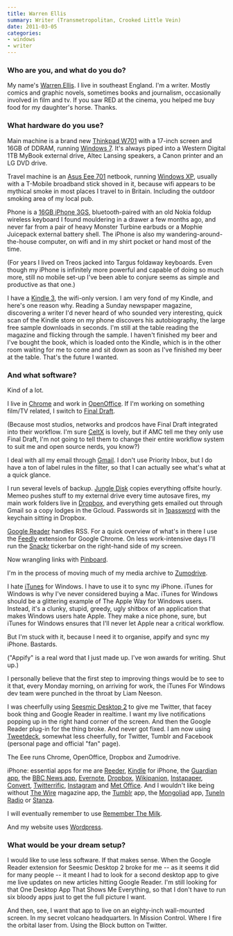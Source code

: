 ```yaml
---
title: Warren Ellis
summary: Writer (Transmetropolitan, Crooked Little Vein)
date: 2011-03-05
categories:
- windows
- writer
---
```


### Who are you, and what do you do?

My name's [Warren Ellis](http://www.warrenellis.com/ "Warren's website."). I live in southeast England. I'm a writer. Mostly comics and graphic novels, sometimes books and journalism, occasionally involved in film and tv. If you saw RED at the cinema, you helped me buy food for my daughter's horse. Thanks.

### What hardware do you use?

Main machine is a brand new [Thinkpad W701][thinkpad-w701] with a 17-inch screen and 16GB of DDRAM, running [Windows 7][windows-7]. It's always piped into a Western Digital 1TB MyBook external drive, Altec Lansing speakers, a Canon printer and an LG DVD drive.

Travel machine is an [Asus Eee 701][eee-pc-701] netbook, running [Windows XP][windows-xp], usually with a T-Mobile broadband stick shoved in it, because wifi appears to be mythical smoke in most places I travel to in Britain. Including the outdoor smoking area of my local pub.

Phone is a [16GB iPhone 3GS][iphone-3gs], bluetooth-paired with an old Nokia foldup wireless keyboard I found mouldering in a drawer a few months ago, and never far from a pair of heavy Monster Turbine earbuds or a Mophie Juicepack external battery shell. The iPhone is also my wandering-around-the-house computer, on wifi and in my shirt pocket or hand most of the time.

(For years I lived on Treos jacked into Targus foldaway keyboards. Even though my iPhone is infinitely more powerful and capable of doing so much more, still no mobile set-up I've been able to conjure seems as simple and productive as that one.)

I have a [Kindle 3][kindle], the wifi-only version. I am very fond of my Kindle, and here's one reason why. Reading a Sunday newspaper magazine, discovering a writer I'd never heard of who sounded very interesting, quick scan of the Kindle store on my phone discovers his autobiography, the large free sample downloads in seconds. I'm still at the table reading the magazine and flicking through the sample. I haven't finished my beer and I've bought the book, which is loaded onto the Kindle, which is in the other room waiting for me to come and sit down as soon as I've finished my beer at the table. That's the future I wanted.

### And what software?

Kind of a lot.

I live in [Chrome][] and work in [OpenOffice][]. If I'm working on something film/TV related, I switch to [Final Draft][final-draft].

(Because most studios, networks and prodcos have Final Draft integrated into their workflow. I'm sure [CeltX][] is lovely, but if AMC tell me they only use Final Draft, I'm not going to tell them to change their entire workflow system to suit me and open source nerds, you know?)

I deal with all my email through [Gmail][]. I don't use Priority Inbox, but I do have a ton of label rules in the filter, so that I can actually see what's what at a quick glance.

I run several levels of backup. [Jungle Disk][jungle-disk] copies everything offsite hourly. Memeo pushes stuff to my external drive every time autosave fires, my main work folders live in [Dropbox][], and everything gets emailed out through Gmail so a copy lodges in the Gcloud. Passwords sit in [1password][] with the keychain sitting in Dropbox.

[Google Reader][google-reader] handles RSS. For a quick overview of what's in there I use the [Feedly][] extension for Google Chrome. On less work-intensive days I'll run the [Snackr][] tickerbar on the right-hand side of my screen.

Now wrangling links with [Pinboard][].

I'm in the process of moving much of my media archive to [Zumodrive][].

I hate [iTunes][] for Windows. I have to use it to sync my iPhone. iTunes for Windows is why I've never considered buying a Mac. iTunes for Windows should be a glittering example of The Apple Way for Windows users. Instead, it's a clunky, stupid, greedy, ugly shitbox of an application that makes Windows users hate Apple. They make a nice phone, sure, but iTunes for Windows ensures that I'll never let Apple near a critical workflow.

But I'm stuck with it, because I need it to organise, appify and sync my iPhone. Bastards.

("Appify" is a real word that I just made up. I've won awards for writing. Shut up.)

I personally believe that the first step to improving things would be to see to it that, every Monday morning, on arriving for work, the iTunes For Windows dev team were punched in the throat by Liam Neeson.

I was cheerfully using [Seesmic Desktop 2][seesmic-desktop] to give me Twitter, that facey book thing and Google Reader in realtime. I want my live notifications popping up in the right hand corner of the screen. And then the Google Reader plug-in for the thing broke. And never got fixed. I am now using [Tweetdeck][], somewhat less cheerfully, for Twitter, Tumblr and Facebook (personal page and official "fan" page).

The Eee runs Chrome, OpenOffice, Dropbox and Zumodrive.

iPhone: essential apps for me are [Reeder][reeder-ios], [Kindle][kindle-ios] for iPhone, the [Guardian app][guardian-ios], the [BBC News app][bbc-news-ios], [Evernote][evernote-ios], [Dropbox][dropbox-ios], [Wikipanion][wikipanion-ios], [Instapaper][instapaper-ios], [Convert][convert-ios], [Twitterrific][twitterrific-ios], [Instagram][instagram-ios] and [Met Office][met-office-weather-ios]. And I wouldn't like being without [The Wire][the-wire-ios] magazine app, the [Tumblr][tumblr-ios] app, the [Mongoliad][mongoliad-ios] app, [TuneIn Radio][tunein-radio-ios] or [Stanza][stanza-ios].

I will eventually remember to use [Remember The Milk][remember-the-milk].

And my website uses [Wordpress][].

### What would be your dream setup?

I would like to use less software. If that makes sense. When the Google Reader extension for Seesmic Desktop 2 broke for me -- as it seems it did for many people -- it meant I had to look for a second desktop app to give me live updates on new articles hitting Google Reader. I'm still looking for that One Desktop App That Shows Me Everything, so that I don't have to run six bloody apps just to get the full picture I want.

And then, see, I want that app to live on an eighty-inch wall-mounted screen. In my secret volcano headquarters. In Mission Control. Where I fire the orbital laser from. Using the Block button on Twitter.

[1password]: https://1password.com "Password management software for Mac OS X."
[bbc-news-ios]: https://itunes.apple.com/us/app/bbc-news/id364147881 "Breaking news app."
[celtx]: https://www.celtx.com/index.html "A pre-production/script writing software suite."
[chrome]: https://www.google.com/intl/en/chrome/browser/ "A WebKit-based browser, where each tab runs in its own thread."
[convert-ios]: http://web.archive.org/web/20220206210432/http://www.taptaptap.com./ "A unit conversion and calculator app."
[dropbox-ios]: https://www.dropbox.com/iphoneapp "An iOS version of the syncing software."
[dropbox]: https://www.dropbox.com/ "Online syncing and storage."
[eee-pc-701]: http://en.wikipedia.org/wiki/Asus_Eee_PC#Eee_700_series "A 7 inch netbook."
[evernote-ios]: https://itunes.apple.com/us/app/evernote/id281796108 "An iPhone client for the Evernote web service."
[feedly]: https://feedly.com/ "A feed reader."
[final-draft]: http://store.finaldraft.com/final-draft-10.html "Popular screenwriting software."
[gmail]: https://mail.google.com/mail/ "Web-based email."
[google-reader]: https://en.wikipedia.org/wiki/Google_Reader "A web-based feed reader."
[guardian-ios]: https://itunes.apple.com/gb/app/the-guardian/id409128287 "A news app."
[instagram-ios]: https://itunes.apple.com/us/app/instagram/id389801252 "A photo taking/sharing app."
[instapaper-ios]: http://web.archive.org/web/20221221083204/https://www.instapaper.com/iphone "An iPhone app for reading Instapaper saved pages."
[iphone-3gs]: https://en.wikipedia.org/wiki/IPhone_3GS "A 3 megapixel smartphone."
[itunes]: https://www.apple.com/itunes/ "A jukebox application and online store."
[jungle-disk]: https://www.jungledisk.com/ "Software for syncing files with the Cloud™."
[kindle-ios]: https://itunes.apple.com/gb/app/kindle/id302584613 "An iPhone app for accessing Kindle content from Amazon."
[kindle]: https://www.amazon.com/Kindle-Ereader-ebook-reader/dp/B007HCCNJU "A digital book reader."
[met-office-weather-ios]: https://itunes.apple.com/gb/app/met-office-weather-application/id331122086 "A weather app for the UK."
[mongoliad-ios]: http://web.archive.org/web/20211205022602/http://www.foreworld.com/mongoliad/ "An app for the story-telling experiment."
[openoffice]: http://www.openoffice.org/ "An open-source office suite."
[pinboard]: http://pinboard.in/ "A bookmarking web service."
[reeder-ios]: https://reederapp.com/ios/ "A Google Reader client for iOS."
[remember-the-milk]: https://www.rememberthemilk.com/ "An online task/to-do list service."
[seesmic-desktop]: https://en.wikipedia.org/wiki/Seesmic "A multi-social-service application."
[snackr]: http://snackr.net/ "An RSS ticker application."
[stanza-ios]: http://web.archive.org/web/20160608190945/http://www.macworld.com:80/product/62612/stanza.html "A digital book reader for iOS."
[the-wire-ios]: https://itunes.apple.com/us/app/the-wire/id389230218 "An independent monthly music magazine app."
[thinkpad-w701]: http://web.archive.org/web/20161014013853/http://shop.lenovo.com/us/notebooks/thinkpad/w-series/w701 "A 17 inch PC laptop."
[tumblr-ios]: https://itunes.apple.com/us/app/tumblr/id305343404 "A Tumblr client app."
[tunein-radio-ios]: https://itunes.apple.com/us/app/tunein-radio-listen-to-live/id418987775 "An AM/FM radio app."
[tweetdeck]: https://about.twitter.com/products/tweetdeck "A multi-column Twitter client."
[twitterrific-ios]: https://itunes.apple.com/WebObjects/MZStore.woa/wa/viewSoftware?id=284540316&mt=8 "A Twitter client."
[wikipanion-ios]: http://www.wikipanion.net/ "A Wikipedia app for the iPhone."
[windows-7]: https://en.wikipedia.org/wiki/Windows_7 "An operating system."
[windows-xp]: https://en.wikipedia.org/wiki/Windows_XP "An operating system for x86 computers."
[wordpress]: https://wordpress.com/ "Weblog publishing software."
[zumodrive]: https://en.wikipedia.org/wiki/ZumoDrive "A service to share your media via the cloud."
